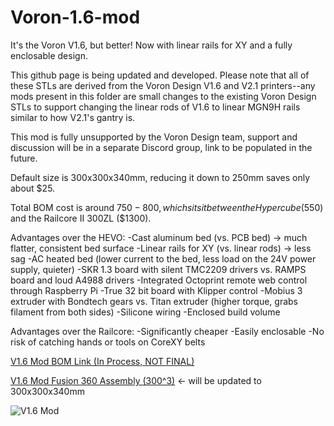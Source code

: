 # Voron-1.6-mod
It's the Voron V1.6, but better! Now with linear rails for XY and a fully enclosable design.

This github page is being updated and developed. Please note that all of these STLs are derived from the Voron Design V1.6 and V2.1 printers--any mods present in this folder are small changes to the existing Voron Design STLs to support changing the linear rods of V1.6 to linear MGN9H rails similar to how V2.1's gantry is.

This mod is fully unsupported by the Voron Design team, support and discussion will be in a separate Discord group, link to be populated in the future.

Default size is 300x300x340mm, reducing it down to 250mm saves only about $25. 

Total BOM cost is around $750-800, which sits it between the Hypercube ($550) and the Railcore II 300ZL ($1300). 

Advantages over the HEVO:
-Cast aluminum bed (vs. PCB bed) -> much flatter, consistent bed surface
-Linear rails for XY (vs. linear rods) -> less sag
-AC heated bed (lower current to the bed, less load on the 24V power supply, quieter)
-SKR 1.3 board with silent TMC2209 drivers vs. RAMPS board and loud A4988 drivers
-Integrated Octoprint remote web control through Raspberry Pi
-True 32 bit board with Klipper control
-Mobius 3 extruder with Bondtech gears vs. Titan extruder (higher torque, grabs filament from both sides)
-Silicone wiring
-Enclosed build volume

Advantages over the Railcore:
-Significantly cheaper
-Easily enclosable
-No risk of catching hands or tools on CoreXY belts

[V1.6 Mod BOM Link (In Process, NOT FINAL)](https://docs.google.com/spreadsheets/d/1ig14b1j8-F_122QWTeGj5dSmB8Jl30DImUAANSiHRPc/edit?usp=sharing)

[V1.6 Mod Fusion 360 Assembly (300^3)](https://a360.co/2MlttV1) <- will be updated to 300x300x340mm

![V1.6 Mod](https://i.imgur.com/REc2A0J.png)
